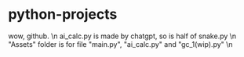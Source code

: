 # python-projects
wow, github. \n
ai_calc.py is made by chatgpt, so is half of snake.py \n
"Assets" folder is for file "main.py", "ai_calc.py" and "gc_1(wip).py" \n

